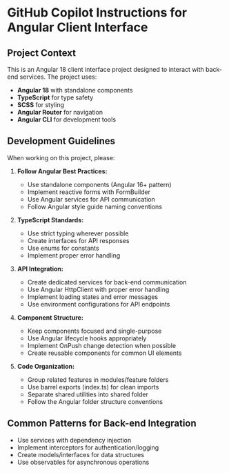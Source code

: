 # GitHub Copilot Instructions for Angular Client Interface

<!-- Use this file to provide workspace-specific custom instructions to Copilot. For more details, visit https://code.visualstudio.com/docs/copilot/copilot-customization#_use-a-githubcopilotinstructionsmd-file -->

## Project Context
This is an Angular 18 client interface project designed to interact with back-end services. The project uses:

- **Angular 18** with standalone components
- **TypeScript** for type safety
- **SCSS** for styling
- **Angular Router** for navigation
- **Angular CLI** for development tools

## Development Guidelines
When working on this project, please:

1. **Follow Angular Best Practices:**
   - Use standalone components (Angular 16+ pattern)
   - Implement reactive forms with FormBuilder
   - Use Angular services for API communication
   - Follow Angular style guide naming conventions

2. **TypeScript Standards:**
   - Use strict typing wherever possible
   - Create interfaces for API responses
   - Use enums for constants
   - Implement proper error handling

3. **API Integration:**
   - Create dedicated services for back-end communication
   - Use Angular HttpClient with proper error handling
   - Implement loading states and error messages
   - Use environment configurations for API endpoints

4. **Component Structure:**
   - Keep components focused and single-purpose
   - Use Angular lifecycle hooks appropriately
   - Implement OnPush change detection when possible
   - Create reusable components for common UI elements

5. **Code Organization:**
   - Group related features in modules/feature folders
   - Use barrel exports (index.ts) for clean imports
   - Separate shared utilities into shared folder
   - Follow the Angular folder structure conventions

## Common Patterns for Back-end Integration
- Use services with dependency injection
- Implement interceptors for authentication/logging
- Create models/interfaces for data structures
- Use observables for asynchronous operations
